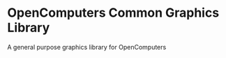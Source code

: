 # OpenComputers **C**ommon **G**raphics **L**ibrary
A general purpose graphics library for OpenComputers
